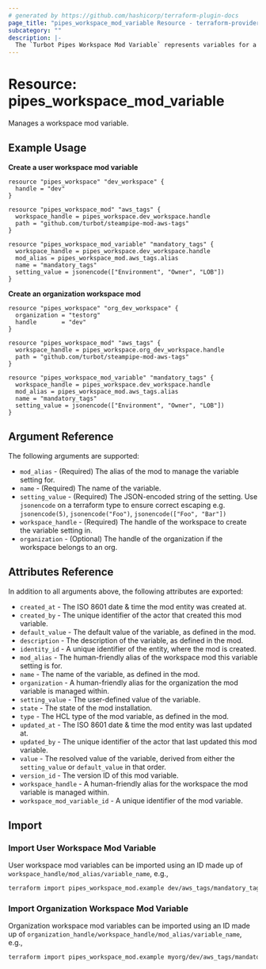 ```yaml
---
# generated by https://github.com/hashicorp/terraform-plugin-docs
page_title: "pipes_workspace_mod_variable Resource - terraform-provider-pipes"
subcategory: ""
description: |-
  The `Turbot Pipes Workspace Mod Variable` represents variables for a mod installed in the workspace.
---
```


# Resource: pipes_workspace_mod_variable

Manages a workspace mod variable.

## Example Usage

**Create a user workspace mod variable**

```hcl
resource "pipes_workspace" "dev_workspace" {
  handle = "dev"
}

resource "pipes_workspace_mod" "aws_tags" {
  workspace_handle = pipes_workspace.dev_workspace.handle
  path = "github.com/turbot/steampipe-mod-aws-tags"
}

resource "pipes_workspace_mod_variable" "mandatory_tags" {
  workspace_handle = pipes_workspace.dev_workspace.handle
  mod_alias = pipes_workspace_mod.aws_tags.alias
  name = "mandatory_tags"
  setting_value = jsonencode(["Environment", "Owner", "LOB"])
}
```

**Create an organization workspace mod**

```hcl
resource "pipes_workspace" "org_dev_workspace" {
  organization = "testorg"
  handle       = "dev"
}

resource "pipes_workspace_mod" "aws_tags" {
  workspace_handle = pipes_workspace.org_dev_workspace.handle
  path = "github.com/turbot/steampipe-mod-aws-tags"
}

resource "pipes_workspace_mod_variable" "mandatory_tags" {
  workspace_handle = pipes_workspace.dev_workspace.handle
  mod_alias = pipes_workspace_mod.aws_tags.alias
  name = "mandatory_tags"
  setting_value = jsonencode(["Environment", "Owner", "LOB"])
}
```

## Argument Reference

The following arguments are supported:

- `mod_alias` - (Required) The alias of the mod to manage the variable setting for.
- `name` - (Required) The name of the variable.
- `setting_value` - (Required) The JSON-encoded string of the setting. Use `jsonencode` on a terraform type to ensure correct escaping e.g. `jsonencode(5)`, `jsonencode("Foo")`, `jsonencode(["Foo", "Bar"])`
- `workspace_handle` - (Required) The handle of the workspace to create the variable setting in.
- `organization` - (Optional) The handle of the organization if the workspace belongs to an org.

## Attributes Reference

In addition to all arguments above, the following attributes are exported:

- `created_at` - The ISO 8601 date & time the mod entity was created at.
- `created_by` - The unique identifier of the actor that created this mod variable.
- `default_value` - The default value of the variable, as defined in the mod.
- `description` - The description of the variable, as defined in the mod.
- `identity_id` - A unique identifier of the entity, where the mod is created.
- `mod_alias` - The human-friendly alias of the workspace mod this variable setting is for.
- `name` - The name of the variable, as defined in the mod.
- `organization` - A human-friendly alias for the organization the mod variable is managed within.
- `setting_value` - The user-defined value of the variable.
- `state` - The state of the mod installation.
- `type` - The HCL type of the mod variable, as defined in the mod.
- `updated_at` - The ISO 8601 date & time the mod entity was last updated at.
- `updated_by` - The unique identifier of the actor that last updated this mod variable.
- `value` - The resolved value of the variable, derived from either the `setting_value` or `default_value` in that order.
- `version_id` - The version ID of this mod variable.
- `workspace_handle` - A human-friendly alias for the workspace the mod variable is managed within.
- `workspace_mod_variable_id` - A unique identifier of the mod variable.

## Import

### Import User Workspace Mod Variable

User workspace mod variables can be imported using an ID made up of `workspace_handle/mod_alias/variable_name`, e.g.,

```sh
terraform import pipes_workspace_mod.example dev/aws_tags/mandatory_tags
```

### Import Organization Workspace Mod Variable

Organization workspace mod variables can be imported using an ID made up of `organization_handle/workspace_handle/mod_alias/variable_name`, e.g.,

```sh
terraform import pipes_workspace_mod.example myorg/dev/aws_tags/mandatory_tags
```
